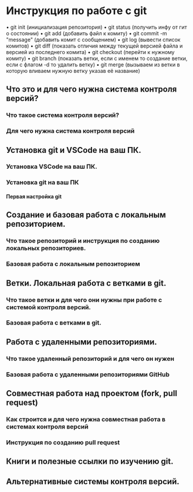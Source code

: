 # Инструкция по работе с git
•	git init (инициализация репозитория)
•	git status (получить инфу от гит о состоянии)
•	git add (добавить файл к комиту)
•	git commit -m "message" (добавить комит с сообщением)
•	git log (вывести список комитов)
•	git diff (показать отличия между текущей версией файла и версией из последнего комита)
•	git checkout (перейти к нужному комиту)
•	git branch (показать ветки, если с именем то создание ветки, если с флагом -d то удалить ветку) 
•	git merge (вызываем из ветки в которую вливаем нужную ветку указав её название)

## Что это и для чего нужна система контроля версий?

### Что такое система контроля версий?

### Для чего нужна система контроля версий

## Установка git и VSCode на ваш ПК.

### Установка VSCode на ваш ПК.

### Установка git на ваш ПК

#### Первая настройка git

## Создание и базовая работа с локальным репозиторием.

### Что такое репозиторий и инструкция по созданию локальных репозиториев.

### Базовая работа с локальным репозиторием

## Ветки. Локальная работа с ветками в git.

### Что такое ветки и для чего они нужны при работе с системой контроля версий.

### Базовая работа с ветками в git.

## Работа с удаленными репозиториями.

### Что такое удаленный репозиторий и для чего он нужен

### Базовая работа с удаленными репозиториями GitHub

## Совместная работа над проектом (fork, pull request)

### Как строится и для чего нужна совместная работа в системах контроля версий

### Инструкция по созданию pull request

## Книги и полезные ссылки по изучению git.

## Альтернативные системы контроля версий.
